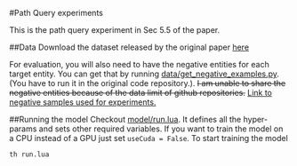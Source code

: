 #Path Query experiments 

This is the path query experiment in Sec 5.5 of the paper.

##Data
Download the dataset released by the original paper [here](https://worksheets.codalab.org/worksheets/0xfcace41fdeec45f3bc6ddf31107b829f/)

For evaluation, you will also need to have the negative entities for each target entity. You can get that by running [data/get_negative_examples.py](data/get_negative_examples.py). (You have to run it in the original code repository.). ~~I am unable to share the negative entities because of the data limit of github repositories.~~ [Link to negative samples used for experiments.](https://drive.google.com/file/d/1WvJhbkpTuDfxorw0TOQmbM2LJ5xbBISp/view?usp=sharing)

##Running the model
Checkout [model/run.lua](model/run.lua). It defines all the hyper-params and sets other required variables. If you want to train the model on a CPU instead of a GPU just set ```useCuda = False```. To start training the model
```
th run.lua
```





